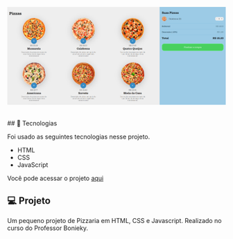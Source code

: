 
<p align="center">
   <img src="https://raw.githubusercontent.com/jandemasmo/projeto_pizzaria/main/images/print.png" />
</p>

<br>
## 🚀 Tecnologias

Foi usado as seguintes tecnologias nesse projeto.

- HTML
- CSS
- JavaScript

Você pode acessar o projeto [aqui](https://projeto-pizzaria.netlify.app/)

## 💻 Projeto

Um pequeno projeto de Pizzaria em HTML, CSS e Javascript. Realizado no curso do Professor Bonieky.

